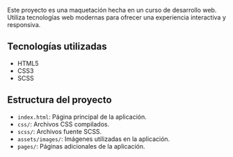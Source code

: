Este proyecto es una maquetación hecha en un curso de desarrollo web. Utiliza tecnologías web modernas para ofrecer una experiencia interactiva y responsiva.

## Tecnologías utilizadas

- HTML5
- CSS3
- SCSS

## Estructura del proyecto

- `index.html`: Página principal de la aplicación.
- `css/`: Archivos CSS compilados.
- `scss/`: Archivos fuente SCSS.
- `assets/images/`: Imágenes utilizadas en la aplicación.
- `pages/`: Páginas adicionales de la aplicación.
